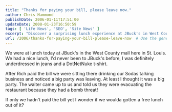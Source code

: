 ```yaml
---
title: "Thanks for paying your bill, please leave now."
author: Chris Hammond
publishDate: 2006-01-11T17:51:00
updateDate: 2008-01-23T16:50:59
tags: [ 'Life News', 'SEO', 'Site News' ]
excerpt: "Discover a surprising lunch experience at JBuck's in West County Mall! Read about a bomb threat evacuation and wonder if a free lunch was missed out on."
url: /2006/thanks-for-paying-your-bill-please-leave-now  # Use the generated URL with year
---
```

<P>We were at lunch today at JBuck's in the West County mall here in St. Louis. We had a nice lunch, I'd never been to JBuck's before, I was definitely underdressed in jeans and a DotNetNuke t-shirt.</P> <P>After Rich paid the bill we were sitting there drinking our Sodas talking business and noticed a big party was leaving. At least I thought it was a big party. The waiter came up to us and told us they were evacuating the restaurant because they had a bomb threat! </P> <P>If only we hadn't paid the bill yet I wonder if we woulda gotten a free lunch out of it?</P>

